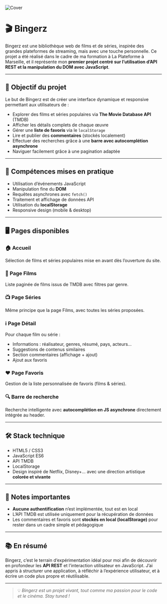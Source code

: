 ![Cover](bingerzsap.png)
# 🎬 Bingerz

Bingerz est une bibliothèque web de films et de séries, inspirée des grandes plateformes de streaming, mais avec une touche personnelle. Ce projet a été réalisé dans le cadre de ma formation à La Plateforme à Marseille, et il représente mon **premier projet centré sur l’utilisation d’API REST et la manipulation du DOM avec JavaScript**.

---

## 🌟 Objectif du projet

Le but de Bingerz est de créer une interface dynamique et responsive permettant aux utilisateurs de :

- Explorer des films et séries populaires via **The Movie Database API** (TMDB)
- Afficher les détails complets de chaque œuvre
- Gérer une **liste de favoris** via le `localStorage`
- Lire et publier des **commentaires** (stockés localement)
- Effectuer des recherches grâce à une **barre avec autocomplétion asynchrone**
- Naviguer facilement grâce à une pagination adaptée

---

## 🧠 Compétences mises en pratique

- Utilisation d’événements JavaScript
- Manipulation fine du **DOM**
- Requêtes asynchrones avec `fetch()`
- Traitement et affichage de données API
- Utilisation du **localStorage**
- Responsive design (mobile & desktop)

---

## 🖥️ Pages disponibles

### 🏠 Accueil
Sélection de films et séries populaires mise en avant dès l’ouverture du site.

### 🎥 Page Films
Liste paginée de films issus de TMDB avec filtres par genre.

### 📺 Page Séries
Même principe que la page Films, avec toutes les séries proposées.

### ℹ️ Page Détail
Pour chaque film ou série :
- Informations : réalisateur, genres, résumé, pays, acteurs…
- Suggestions de contenus similaires
- Section commentaires (affichage + ajout)
- Ajout aux favoris

### ❤️ Page Favoris
Gestion de la liste personnalisée de favoris (films & séries).

### 🔍 Barre de recherche
Recherche intelligente avec **autocomplétion en JS asynchrone** directement intégrée au header.

---

## 🛠️ Stack technique

- HTML5 / CSS3
- JavaScript ES6
- API TMDB
- LocalStorage
- Design inspiré de Netflix, Disney+… avec une direction artistique **colorée et vivante**

---

## 📌 Notes importantes

- **Aucune authentification** n’est implémentée, tout est en local
- L’API TMDB est utilisée uniquement pour la récupération de données
- Les commentaires et favoris sont **stockés en local (localStorage)** pour rester dans un cadre simple et pédagogique

---

## 📚 En résumé

Bingerz, c’est le terrain d’expérimentation idéal pour moi afin de découvrir en profondeur les **API REST** et l’interaction utilisateur en JavaScript. J’ai appris à structurer une application, à réfléchir à l’expérience utilisateur, et à écrire un code plus propre et réutilisable.

---


> 💡 *Bingerz est un projet vivant, tout comme ma passion pour le code et le cinéma. Stay tuned !* 
